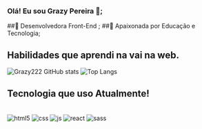 ### Olá! Eu sou Grazy Pereira 👋;
 ##👀 Desenvolvedora Front-End ;
 ##💞️ Apaixonada por Educação e Tecnologia;

## Habilidades que aprendi na vai na web.

![Grazy222 GitHub stats](https://github-readme-stats.vercel.app/api?username=Grazy222&show_icons=true&theme=dracula)
![Top Langs](https://github-readme-stats.vercel.app/api/top-langs/?username=Grazy222&layout=compact)

## Tecnologia que uso Atualmente!
<div style="display:inline_block"><br/>
  <img src="https://img.shields.io/badge/HTML5-E34F26?style=for-the-badge&logo=html5&logoColor=white" align="center" alt="html5"/>
  <img src="https://img.shields.io/badge/CSS3-1572B6?style=for-the-badge&logo=css3&logoColor=white" align="center" alt="css"/>
  <img src="https://img.shields.io/badge/JavaScript-F7DF1E?style=for-the-badge&logo=javascript&logoColor=black" align="center" alt="js"/>
  <img src="https://img.shields.io/badge/React-20232A?style=for-the-badge&logo=react&logoColor=61DAFB" align="center" alt="react"/>
   <img src="https://img.shields.io/badge/Sass-CC6699?style=for-the-badge&logo=sass&logoColor=white" align="center" alt="sass"/> 
</div><br/>




